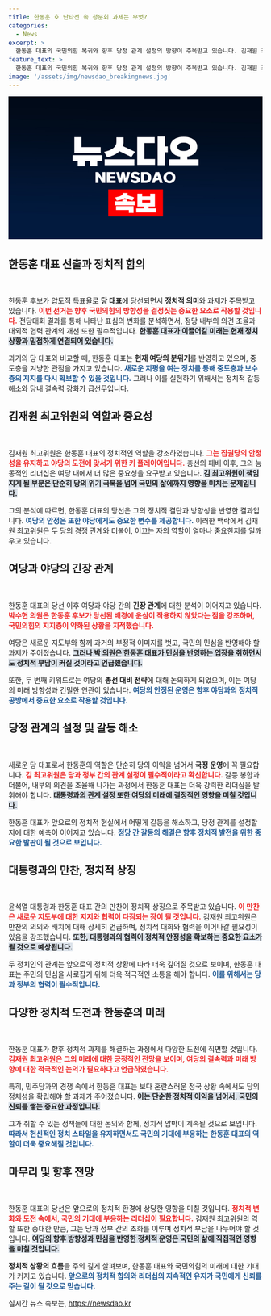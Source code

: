 ```yaml
---
title: 한동훈 호 난타전 속 청문회 과제는 무엇?
categories:
  - News
excerpt: >
  한동훈 대표의 국민의힘 복귀와 향후 당정 관계 설정의 방향이 주목받고 있습니다. 김재원 최고위원과 박수현 의원은 갈등 해소와 진정한 소통의 필요성을 강조하며, 한동훈의 강력한 리더십이 과제를 풀어낼 수 있을지에 대해 의견을 나누었습니다.
feature_text: >
  한동훈 대표의 국민의힘 복귀와 향후 당정 관계 설정의 방향이 주목받고 있습니다. 김재원 최고위원과 박수현 의원은 갈등 해소와 진정한 소통의 필요성을 강조하며, 한동훈의 강력한 리더십이 과제를 풀어낼 수 있을지에 대해 의견을 나누었습니다.
image: '/assets/img/newsdao_breakingnews.jpg'
---
```


<p><img src="/assets/img/newsdao_breakingnews.jpg" alt="ranknews 속보" /></p>

<h2 data-ke-size="size26">한동훈 대표 선출과 정치적 함의</h2>

<p data-ke-size="size16">&nbsp;</p>

<p>한동훈 후보가 압도적 득표율로 <strong>당 대표</strong>에 당선되면서 <strong>정치적 의미</strong>와 과제가 주목받고 있습니다. <b><span style="color: #ee2323;">이번 선거는 향후 국민의힘의 방향성을 결정짓는 중요한 요소로 작용할 것입니다.</span></b> 전당대회 결과를 통해 나타난 표심의 변화를 분석하면서, 정당 내부의 의견 조율과 대외적 협력 관계의 개선 또한 필수적입니다. <b><span style="background-color: #21538527;">한동훈 대표가 이끌어갈 미래는 현재 정치 상황과 밀접하게 연결되어 있습니다.</span></b> </p>

<p>과거의 당 대표와 비교할 때, 한동훈 대표는 <strong>현재 여당의 분위기</strong>를 반영하고 있으며, 중도층을 겨냥한 관점을 가지고 있습니다. <b><span style="color: #1a5490;">새로운 지평을 여는 정치를 통해 중도층과 보수층의 지지를 다시 확보할 수 있을 것입니다.</span></b> 그러나 이를 실현하기 위해서는 정치적 갈등 해소와 당내 결속력 강화가 급선무입니다.</p>

<h2 data-ke-size="size26">김재원 최고위원의 역할과 중요성</h2>

<p data-ke-size="size16">&nbsp;</p>

<p>김재원 최고위원은 한동훈 대표의 정치적인 역할을 강조하였습니다. <b><span style="color: #ee2323;">그는 집권당의 안정성을 유지하고 야당의 도전에 맞서기 위한 키 플레이어입니다.</span></b> 총선의 패배 이후, 그의 능동적인 리더십은 여당 내에서 더 많은 중요성을 요구받고 있습니다. <b><span style="background-color: #21538527;">김 최고위원이 책임지게 될 부분은 단순히 당의 위기 극복을 넘어 국민의 삶에까지 영향을 미치는 문제입니다.</span></b> </p>

<p>그의 분석에 따르면, 한동훈 대표의 당선은 그의 정치적 결단과 방향성을 반영한 결과입니다. <b><span style="color: #1a5490;">여당의 안정은 또한 야당에게도 중요한 변수를 제공합니다.</span></b> 이러한 맥락에서 김재원 최고위원은 두 당의 경쟁 관계와 더불어, 이끄는 자의 역할이 얼마나 중요한지를 일깨우고 있습니다.</p>

<h2 data-ke-size="size26">여당과 야당의 긴장 관계</h2>

<p data-ke-size="size16">&nbsp;</p>

<p>한동훈 대표의 당선 이후 여당과 야당 간의 <strong>긴장 관계</strong>에 대한 분석이 이어지고 있습니다. <b><span style="color: #ee2323;">박수현 의원은 한동훈 후보가 당선된 배경에 윤심이 작용하지 않았다는 점을 강조하며, 국민의힘의 지지층이 약화된 상황을 지적했습니다.</span></b> </p>

<p>여당은 새로운 지도부와 함께 과거의 부정적 이미지를 벗고, 국민의 민심을 반영해야 할 과제가 주어졌습니다. <b><span style="background-color: #21538527;">그러나 박 의원은 한동훈 대표가 민심을 반영하는 입장을 취하면서도 정치적 부담이 커질 것이라고 언급했습니다.</span></b> </p>

<p>또한, 두 번째 키워드로는 여당의 <strong>총선 대비 전략</strong>에 대해 논의하게 되었으며, 이는 여당의 미래 방향성과 긴밀한 연관이 있습니다. <b><span style="color: #1a5490;">여당의 안정된 운영은 향후 야당과의 정치적 공방에서 중요한 요소로 작용할 것입니다.</span></b></p>

<h2 data-ke-size="size26">당정 관계의 설정 및 갈등 해소</h2>

<p data-ke-size="size16">&nbsp;</p>

<p>새로운 당 대표로서 한동훈의 역할은 단순히 당의 이익을 넘어서 <strong>국정 운영</strong>에 꼭 필요합니다. <b><span style="color: #ee2323;">김 최고위원은 당과 정부 간의 관계 설정이 필수적이라고 확신합니다.</span></b> 갈등 봉합과 더불어, 내부의 의견을 조율해 나가는 과정에서 한동훈 대표는 더욱 강력한 리더십을 발휘해야 합니다. <b><span style="background-color: #21538527;">대통령과의 관계 설정 또한 여당의 미래에 결정적인 영향을 미칠 것입니다.</span></b> </p>

<p>한동훈 대표가 앞으로의 정치적 현실에서 어떻게 갈등을 해소하고, 당정 관계를 설정할지에 대한 예측이 이어지고 있습니다. <b><span style="color: #1a5490;">정당 간 갈등의 해결은 향후 정치적 발전을 위한 중요한 발판이 될 것으로 보입니다.</span></b></p>

<h2 data-ke-size="size26">대통령과의 만찬, 정치적 상징</h2>

<p data-ke-size="size16">&nbsp;</p>

<p>윤석열 대통령과 한동훈 대표 간의 만찬이 정치적 상징으로 주목받고 있습니다. <b><span style="color: #ee2323;">이 만찬은 새로운 지도부에 대한 지지와 협력이 다짐되는 장이 될 것입니다.</span></b> 김재원 최고위원은 만찬의 의의와 배치에 대해 상세히 언급하며, 정치적 대화와 협력을 이어나갈 필요성이 있음을 강조했습니다. <b><span style="background-color: #21538527;">또한, 대통령과의 협력이 정치적 안정성을 확보하는 중요한 요소가 될 것으로 예상됩니다.</span></b> </p>

<p>두 정치인의 관계는 앞으로의 정치적 상황에 따라 더욱 깊어질 것으로 보이며, 한동훈 대표는 주민의 민심을 사로잡기 위해 더욱 적극적인 소통을 해야 합니다. <b><span style="color: #1a5490;">이를 위해서는 당과 정부의 협력이 필수적입니다.</span></b></p>

<h2 data-ke-size="size26">다양한 정치적 도전과 한동훈의 미래</h2>

<p data-ke-size="size16">&nbsp;</p>

<p>한동훈 대표가 향후 정치적 과제를 해결하는 과정에서 다양한 도전에 직면할 것입니다. <b><span style="color: #ee2323;">김재원 최고위원은 그의 미래에 대한 긍정적인 전망을 보이며, 여당의 결속력과 미래 방향에 대한 적극적인 논의가 필요하다고 언급하였습니다.</span></b> </p>

<p>특히, 민주당과의 경쟁 속에서 한동훈 대표는 보다 혼란스러운 정국 상황 속에서도 당의 정체성을 확립해야 할 과제가 주어졌습니다. <b><span style="background-color: #21538527;">이는 단순한 정치적 이익을 넘어서, 국민의 신뢰를 쌓는 중요한 과정입니다.</span></b> </p>

<p>그가 취할 수 있는 정책들에 대한 논의와 함께, 정치적 압박이 계속될 것으로 보입니다. <b><span style="color: #1a5490;">따라서 헌신적인 정치 스타일을 유지하면서도 국민의 기대에 부응하는 한동훈 대표의 역할이 더욱 중요해질 것입니다.</span></b></p>

<h2 data-ke-size="size26">마무리 및 향후 전망</h2>

<p data-ke-size="size16">&nbsp;</p>

<p>한동훈 대표의 당선은 앞으로의 정치적 환경에 상당한 영향을 미칠 것입니다. <b><span style="color: #ee2323;">정치적 변화와 도전 속에서, 국민의 기대에 부응하는 리더십이 필요합니다.</span></b> 김재원 최고위원의 역할 또한 중대한 만큼, 그는 당과 정부 간의 조화를 이루며 정치적 부담을 나누어야 할 것입니다. <b><span style="background-color: #21538527;">여당의 향후 방향성과 민심을 반영한 정치적 운영은 국민의 삶에 직접적인 영향을 미칠 것입니다.</span></b> </p>

<p><strong>정치적 상황의 흐름</strong>을 주의 깊게 살펴보며, 한동훈 대표와 국민의힘의 미래에 대한 기대가 커지고 있습니다. <b><span style="color: #1a5490;">앞으로의 정치적 합의와 리더십의 지속적인 유지가 국민에게 신뢰를 주는 길이 될 것으로 믿습니다.</span></b></p>
실시간 뉴스 속보는, <a href="https://newsdao.kr" rel="dofollow">https://newsdao.kr</a>


